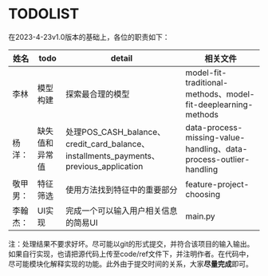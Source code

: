
# TODOLIST

在2023-4-23v1.0版本的基础上，各位的职责如下：  

|  姓名   | todo  | detail | 相关文件 |
|  ----  | ----  |---- | ---- |
| 李林  | 模型构建 | 探索最合理的模型 | model-fit-traditional-methods、model-fit-deeplearning-methods |
| 杨洋：  | 缺失值和异常值 | 处理POS_CASH_balance、credit_card_balance、installments_payments、previous_application | data-process-missing-value-handling、data-process-outlier-handling |
| 敬甲男：  | 特征筛选 | 使用方法找到特征中的重要部分 | feature-project-choosing |
| 李翰杰：  | UI实现 | 完成一个可以输入用户相关信息的简易UI | main.py |

注：处理结果不要求好坏。尽可能以git的形式提交，并符合该项目的输入输出。如果自行实现，也请把源代码上传至code/ref文件下，并注明作者。在代码中，尽可能模块化解释实现的功能。此外由于提交时间的关系，大家**尽量完成**即可。
